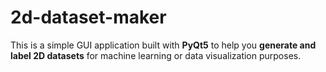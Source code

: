 # 2d-dataset-maker
This is a simple GUI application built with **PyQt5** to help you **generate and label 2D datasets** for machine learning or data visualization purposes.
